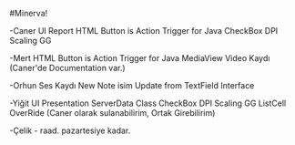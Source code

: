 #Minerva!

-Caner UI Report HTML Button is Action Trigger for Java CheckBox DPI Scaling GG

-Mert HTML Button is Action Trigger for Java MediaView Video Kaydı (Caner'de Documentation var.)

-Orhun Ses Kaydı New Note isim Update from TextField Interface

-Yiğit UI Presentation ServerData Class CheckBox DPI Scaling GG ListCell OverRide (Caner olarak sulanabilirim, Ortak Girebilirim)

-Çelik - raad. pazartesiye kadar.

